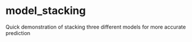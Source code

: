 # model_stacking
Quick demonstration of stacking three different models for more accurate prediction
